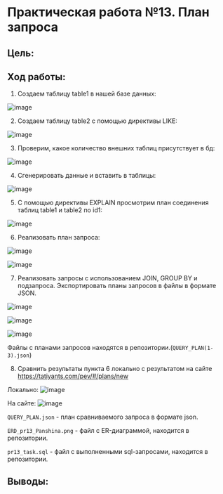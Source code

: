 # Практическая работа №13. План запроса

## Цель:


## Ход работы:
1. Создаем таблицу table1 в нашей базе данных:

![image](https://github.com/user-attachments/assets/24080ced-9433-4f81-8ac5-e1ee78d6c685)

2. Создаем таблицу table2 с помощью директивы LIKE:

![image](https://github.com/user-attachments/assets/675c93d7-645e-45a9-842c-0af5898472dd)

3. Проверим, какое количество внешних таблиц присутствует в бд:

![image](https://github.com/user-attachments/assets/fd53fdaf-3e08-404b-b313-b4341ccb1254)

4. Сгенерировать данные и вставить в таблицы:

![image](https://github.com/user-attachments/assets/ec1d3968-bcf2-4cc3-b4bd-3583c6ab88fa)

5. С помощью директивы EXPLAIN просмотрим план соединения таблиц table1 и table2 по id1:

![image](https://github.com/user-attachments/assets/38394104-b14c-42b5-84b8-dfa62187dc81)

6. Реализовать план запроса:

![image](https://github.com/user-attachments/assets/eadf0079-099f-4ed9-93e5-4f9c2d6fc2b4)

![image](https://github.com/user-attachments/assets/0a8a2633-1f94-4512-801d-de9b44ec6150)

7. Реализовать запросы с использованием JOIN, GROUP BY и подзапроса. Экспортировать планы запросов в файлы в формате JSON.

![image](https://github.com/user-attachments/assets/8eeec24a-1859-4db2-b08b-b2c62298a987)

![image](https://github.com/user-attachments/assets/b74e7863-1564-4cb6-9817-565a086302e4)

![image](https://github.com/user-attachments/assets/0478c540-8f8a-40b4-a2a1-160ee1270d87)

Файлы с планами запросов находятся в репозитории.(`QUERY_PLAN(1-3).json`)

8. Сравнить результаты пункта 6 локально с результатом на сайте https://tatiyants.com/pev/#/plans/new

Локально:
![image](https://github.com/user-attachments/assets/2abbfb2b-c319-4bee-9a92-d3f61026dab5)

На сайте:
![image](https://github.com/user-attachments/assets/be8ab74c-438f-402a-a6dc-e8310a16493b)

`QUERY_PLAN.json` - план сравниваемого запроса в формате json.

`ERD_pr13_Panshina.png` - файл с ER-диаграммой, находится в репозитории.

`pr13_task.sql` - файл с выполненными sql-запросами, находится в репозитории.

## Выводы:
